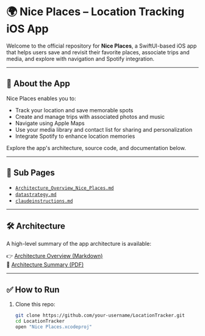 # 🌍 Nice Places – Location Tracking iOS App

Welcome to the official repository for **Nice Places**, a SwiftUI-based iOS app that helps users save and revisit their favorite places, associate trips and media, and explore with navigation and Spotify integration.

---

## 📱 About the App

Nice Places enables you to:

- Track your location and save memorable spots
- Create and manage trips with associated photos and music
- Navigate using Apple Maps
- Use your media library and contact list for sharing and personalization
- Integrate Spotify to enhance location memories

Explore the app's architecture, source code, and documentation below.

---

## 📂 Sub Pages

-   [`Architecture_Overview_Nice_Places.md`](Architecture_Overview_Nice_Places.md)
-   [`datastrategy.md`](datastrategy.md)
-   [`claudeinstructions.md`](claudeinstructions.md)
---

## 🛠️ Architecture

A high-level summary of the app architecture is available:

👉 [Architecture Overview (Markdown)](./Architecture_Overview_Nice_Places.md)  
📄 [Architecture Summary (PDF)](./Nice%20Places%20App%20-%20Architecture%20Summary.pdf)

---

## ✅ How to Run

1. Clone this repo:
   ```bash
   git clone https://github.com/your-username/LocationTracker.git
   cd LocationTracker
   open "Nice Places.xcodeproj"
